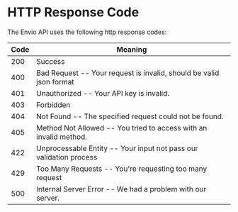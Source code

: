 # HTTP Response Code

The Envio API uses the following http response codes:

| Code | Meaning                                                             |
| ---- | ------------------------------------------------------------------- |
| 200  | Success                                                             |
| 400  | Bad Request -- Your request is invalid, should be valid json format |
| 401  | Unauthorized -- Your API key is invalid.                            |
| 403  | Forbidden                                                           |
| 404  | Not Found -- The specified request could not be found.              |
| 405  | Method Not Allowed -- You tried to access with an invalid method.   |
| 422  | Unprocessable Entity -- Your input not pass our validation process  |
| 429  | Too Many Requests -- You're requesting too many request             |
| 500  | Internal Server Error -- We had a problem with our server.          |
